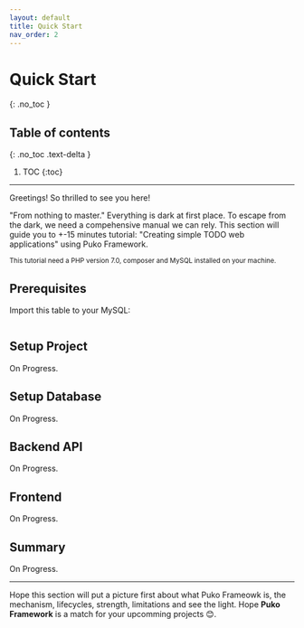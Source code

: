 ```yaml
---
layout: default
title: Quick Start
nav_order: 2
---
```


# Quick Start
{: .no_toc }

## Table of contents
{: .no_toc .text-delta }

1. TOC
{:toc}

---

Greetings! So thrilled to see you here!

"From nothing to master." Everything is dark at first place. To escape from the dark, we need a compehensive manual we can rely. 
This section will guide you to +-15 minutes tutorial: "Creating simple TODO web applications" using Puko Framework. 

<small>This tutorial need a PHP version 7.0, composer and MySQL installed on your machine.</small>

## Prerequisites

Import this table to your MySQL:

```sql

```

## Setup Project

On Progress.

## Setup Database

On Progress.

## Backend API

On Progress.

## Frontend

On Progress.

## Summary

On Progress.

---

Hope this section will put a picture first about what Puko Frameowk is, the mechanism, lifecycles, strength, limitations and see the light. 
Hope **Puko Framework** is a match for your upcomming projects 😊.